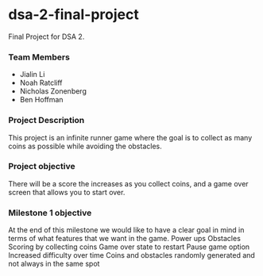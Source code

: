 # dsa-2-final-project
Final Project for DSA 2.

### Team Members
- Jialin Li
- Noah Ratcliff
- Nicholas Zonenberg
- Ben Hoffman


### Project Description
This project is an infinite runner game where the goal is to collect as many coins as possible while avoiding the obstacles.


### Project objective
There will be a score the increases as you collect coins, and a game over screen that allows you to start over.


### Milestone 1 objective
At the end of this milestone we would like to have a clear goal in mind in terms of what features that we want in the game.
Power ups
Obstacles
Scoring by collecting coins
Game over state to restart
Pause game option
Increased difficulty over time
Coins and obstacles randomly generated and not always in the same spot

